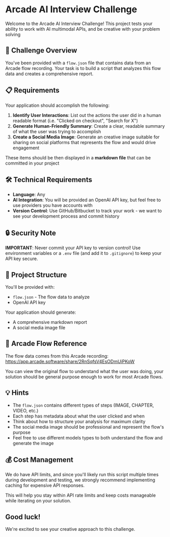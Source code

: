# Arcade AI Interview Challenge

Welcome to the Arcade AI Interview Challenge! This project tests your ability to work with AI multimodal APIs, and be creative with your problem solving

## 🎯 Challenge Overview

You've been provided with a `flow.json` file that contains data from an Arcade flow recording. Your task is to build a script that analyzes this flow data and creates a comprehensive report.

## 📋 Requirements

Your application should accomplish the following:

1. **Identify User Interactions**: List out the actions the user did in a human readable format (i.e. "Clicked on checkout", "Search for X")
2. **Generate Human-Friendly Summary**: Create a clear, readable summary of what the user was trying to accomplish
3. **Create a Social Media Image**: Generate an creative image suitable for sharing on social platforms that represents the flow and would drive engagement

These items should be then displayed in a **markdown file** that can be committed in your project

## 🛠️ Technical Requirements

- **Language**: Any
- **AI Integration**: You will be provided an OpenAI API key, but feel free to use providers you have accounts with
- **Version Control**: Use GitHub/Bitbucket to track your work - we want to see your development process and commit history

## 🔒 Security Note

**IMPORTANT**: Never commit your API key to version control! Use environment variables or a `.env` file (and add it to `.gitignore`) to keep your API key secure.

## 📁 Project Structure

You'll be provided with:
- `flow.json` - The flow data to analyze
- OpenAI API key 


Your application should generate:
- A comprehensive markdown report
- A social media image file

## 🎨 Arcade Flow Reference

The flow data comes from this Arcade recording: https://app.arcade.software/share/2RnSqfsV4EsODmUiPKoW

You can view the original flow to understand what the user was doing, your solution should be general purpose enough to work for most Arcade flows.

## 💡 Hints

- The `flow.json` contains different types of steps (IMAGE, CHAPTER, VIDEO, etc.)
- Each step has metadata about what the user clicked and when
- Think about how to structure your analysis for maximum clarity
- The social media image should be professional and represent the flow's purpose
- Feel free to use different models types to both understand the flow and generate the image

## 💰 Cost Management

We do have API limits, and since you'll likely run this script multiple times during development and testing, we strongly recommend implementing caching for expensive API responses.

This will help you stay within API rate limits and keep costs manageable while iterating on your solution.


## Good luck! 
We're excited to see your creative approach to this challenge.
